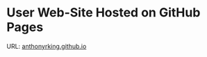 # User Web-Site Hosted on GitHub Pages
URL: [anthonyrking.github.io](https://anthonyrking.github.io)
